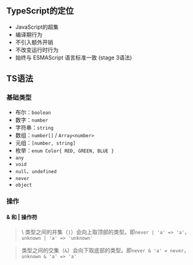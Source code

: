 ## TypeScript的定位
- JavaScript的超集
- 编译期行为
- 不引入额外开销
- 不改变运行时行为
- 始终与 ESMAScript 语言标准一致 (stage 3语法)

## TS语法
### 基础类型
- 布尔：`boolean`
- 数字：`number`
- 字符串：`string`
- 数组：`number[]` / `Array<number>`
- 元组：`[number, string]`
- 枚举：`enum Color{ RED, GREEN, BLUE }`
- `any`
- `void`
- `null`、`undefined`
- `never`
- `object`

### 操作
#### & 和 | 操作符
> \ 类型之间的并集（`|`）会向上取顶部的类型。即`never | 'a' => 'a'`，`unknown | 'a' => 'unknown'` 

> 类型之间的交集（`&`）会向下取底部的类型。即`never & 'a' = never`，`unknown & 'a' => 'a'`
